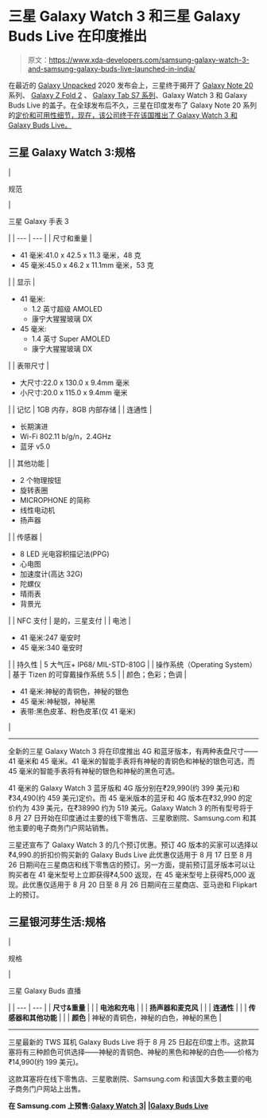 # 三星 Galaxy Watch 3 和三星 Galaxy Buds Live 在印度推出

> 原文：<https://www.xda-developers.com/samsung-galaxy-watch-3-and-samsung-galaxy-buds-live-launched-in-india/>

在最近的 [Galaxy Unpacked](https://www.xda-developers.com/tag/galaxy-unpacked/) 2020 发布会上，三星终于揭开了 [Galaxy Note 20](https://www.xda-developers.com/samsung-galaxy-note-20/) 系列、 [Galaxy Z Fold 2](https://www.xda-developers.com/samsung-galaxy-z-fold-2/) 、 [Galaxy Tab S7 系列](https://www.xda-developers.com/samsung-galaxy-tab-s7/)、Galaxy Watch 3 和 Galaxy Buds Live 的盖子。在全球发布后不久，三星在印度发布了 Galaxy Note 20 系列的[定价和可用性细节，现在，该公司终于在该国推出了 Galaxy Watch 3 和 Galaxy Buds Live。](https://www.xda-developers.com/best-galaxy-note-20-ultra-deals-india/)

## 三星 Galaxy Watch 3:规格

| 

规范

 | 

三星 Galaxy 手表 3

 |
| --- | --- |
| 尺寸和重量 | 

*   41 毫米:41.0 x 42.5 x 11.3 毫米，48 克
*   45 毫米:45.0 x 46.2 x 11.1mm 毫米，53 克

 |
| 显示 | 

*   41 毫米:
    *   1.2 英寸超级 AMOLED
    *   康宁大猩猩玻璃 DX
*   45 毫米:
    *   1.4 英寸 Super AMOLED
    *   康宁大猩猩玻璃 DX

 |
| 表带尺寸 | 

*   大尺寸:22.0 x 130.0 x 9.4mm 毫米
*   小尺寸:20.0 x 115.0 x 9.4mm 毫米

 |
| 记忆 | 1GB 内存，8GB 内部存储 |
| 连通性 | 

*   长期演进
*   Wi-Fi 802.11 b/g/n，2.4GHz
*   蓝牙 v5.0

 |
| 其他功能 | 

*   2 个物理按钮
*   旋转表圈
*   MICROPHONE 的简称
*   线性电动机
*   扬声器

 |
| 传感器 | 

*   8 LED 光电容积描记法(PPG)
*   心电图
*   加速度计(高达 32G)
*   陀螺仪
*   晴雨表
*   背景光

 |
| NFC 支付 | 是的，三星支付 |
| 电池 | 

*   41 毫米:247 毫安时
*   45 毫米:340 毫安时

 |
| 持久性 | 5 大气压+ IP68/ MIL-STD-810G |
| 操作系统（Operating System） | 基于 Tizen 的可穿戴操作系统 5.5 |
| 颜色；色彩；色调 | 

*   41 毫米:神秘的青铜色，神秘的银色
*   45 毫米:神秘银，神秘黑
*   表带:黑色皮革、粉色皮革(仅 41 毫米)

 |

* * *

全新的三星 Galaxy Watch 3 将在印度推出 4G 和蓝牙版本，有两种表盘尺寸——41 毫米和 45 毫米。41 毫米的智能手表将有神秘的青铜色和神秘的银色可选，而 45 毫米的智能手表将有神秘的银色和神秘的黑色可选。

41 毫米的 Galaxy Watch 3 蓝牙版和 4G 版分别在₹29,990(约 399 美元)和₹34,490(约 459 美元)定价。而 45 毫米版本的蓝牙和 4G 版本在₹32,990 的定价约为 439 美元，在₹38990 约为 519 美元。Galaxy Watch 3 的所有型号将于 8 月 27 日开始在印度通过主要的线下零售店、三星歌剧院、Samsung.com 和其他主要的电子商务门户网站销售。

三星还宣布了 Galaxy Watch 3 的几个预订优惠。预订 4G 版本的买家可以选择以₹4,990.的折扣价购买新的 Galaxy Buds Live 此优惠仅适用于 8 月 17 日至 8 月 26 日期间在三星商店和线下零售店的预订。另一方面，提前预订蓝牙版本可以让购买者在 41 毫米型号上立即获得₹4,500 返现，在 45 毫米型号上获得₹5,000 返现。此优惠仅适用于 8 月 20 日至 8 月 26 日期间在三星商店、亚马逊和 Flipkart 上的预订。

## 三星银河芽生活:规格

| 

规格

 | 

三星 Galaxy Buds 直播

 |
| --- | --- |
| **尺寸&重量** |  |
| **电池和充电** |  |
| **扬声器和麦克风** |  |
| **连通性** |  |
| **传感器和其他功能** |  |
| **颜色** | 神秘的青铜色，神秘的白色，神秘的黑色 |

* * *

三星最新的 TWS 耳机 Galaxy Buds Live 将于 8 月 25 日起在印度上市。这款耳塞将有三种颜色可供选择——神秘的青铜色、神秘的黑色和神秘的白色——价格为₹14,990(约 199 美元)。

这款耳塞将在线下零售店、三星歌剧院、Samsung.com 和该国大多数主要的电子商务门户网站上出售。

**在 Samsung.com 上预售:[Galaxy Watch 3](https://shop-links.co/link/?exclusive=1&publisher_slug=xda&article_name=Samsung+Galaxy+Watch+3+and+Samsung+Galaxy+Buds+Live+launched+in+India&article_url=https%3A%2F%2Fwww.xda-developers.com%2Fsamsung-galaxy-watch-3-and-samsung-galaxy-buds-live-launched-in-india%2F&u1=UUxdaUeUpU29473&url=https%3A%2F%2Fwww.samsung.com%2Fin%2Fwatches%2Fgalaxy-watch%2Fgalaxy-watch3-45mm-mystic-silver-lte-sm-r845fzsains%2F&ourl=https%3A%2F%2Fwww.samsung.com%2Fin%2Fwearables%2Fgalaxy-watch3-r845%2FSM-R845FZSAINS%2F)| |[Galaxy Buds Live](https://shop-links.co/link/?exclusive=1&publisher_slug=xda&article_name=Samsung+Galaxy+Watch+3+and+Samsung+Galaxy+Buds+Live+launched+in+India&article_url=https%3A%2F%2Fwww.xda-developers.com%2Fsamsung-galaxy-watch-3-and-samsung-galaxy-buds-live-launched-in-india%2F&u1=UUxdaUeUpU29473&url=https%3A%2F%2Fwww.samsung.com%2Fin%2Faudio-sound%2Fgalaxy-buds%2Fgalaxy-buds-live-mystic-black-sm-r180nzkainu%2F&ourl=https%3A%2F%2Fwww.samsung.com%2Fin%2Fwearables%2Fgalaxy-buds-live-r180%2FSM-R180NZKAINU%2F)**